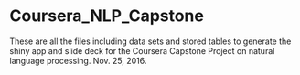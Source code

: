 # Coursera_NLP_Capstone
These are all the files including data sets and stored tables to generate the shiny app and slide deck for the Coursera Capstone Project on natural language processing. Nov. 25, 2016.
